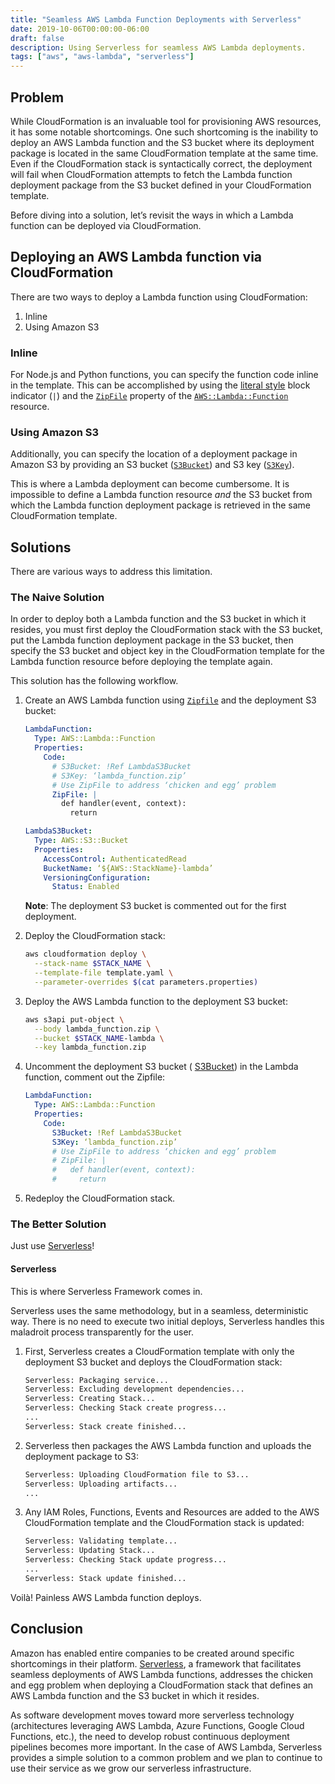 ```yaml
---
title: "Seamless AWS Lambda Function Deployments with Serverless"
date: 2019-10-06T00:00:00-06:00
draft: false
description: Using Serverless for seamless AWS Lambda deployments.
tags: ["aws", "aws-lambda", "serverless"]
---
```


## Problem
While CloudFormation is an invaluable tool for provisioning AWS resources, it has some notable shortcomings. One such shortcoming is the inability to deploy an AWS Lambda function and the S3 bucket where its deployment package is located in the same CloudFormation template at the same time. Even if the CloudFormation stack is syntactically correct, the deployment will fail when CloudFormation attempts to fetch the Lambda function deployment package from the S3 bucket defined in your CloudFormation template.

Before diving into a solution, let’s revisit the ways in which a Lambda function can be deployed via CloudFormation.

## Deploying an AWS Lambda function via CloudFormation
There are two ways to deploy a Lambda function using CloudFormation:
1. Inline
2. Using Amazon S3

### Inline
For Node.js and Python functions, you can specify the function code inline in the template. This can be accomplished by using the [literal style](https://yaml.org/spec/1.2/spec.html#id2795688) block indicator (`|`) and the [`ZipFile`](https://docs.aws.amazon.com/AWSCloudFormation/latest/UserGuide/aws-properties-lambda-function-code.html#cfn-lambda-function-code-zipfile) property of the [`AWS::Lambda::Function`](https://docs.aws.amazon.com/AWSCloudFormation/latest/UserGuide/aws-resource-lambda-function.html#cfn-lambda-function-code) resource.

### Using Amazon S3
Additionally, you can specify the location of a deployment package in Amazon S3 by providing an S3 bucket ([`S3Bucket`](https://docs.aws.amazon.com/AWSCloudFormation/latest/UserGuide/aws-properties-lambda-function-code.html#cfn-lambda-function-code-s3bucket)) and S3 key ([`S3Key`](https://docs.aws.amazon.com/AWSCloudFormation/latest/UserGuide/aws-properties-lambda-function-code.html#cfn-lambda-function-code-s3key)).

This is where a Lambda deployment can become cumbersome. It is impossible to define a Lambda function resource *and* the S3 bucket from which the Lambda function deployment package is retrieved in the same CloudFormation template.

## Solutions
There are various ways to address this limitation.

### The Naive Solution
In order to deploy both a Lambda function and the S3 bucket in which it resides, you must first deploy the CloudFormation stack with the S3 bucket, put the Lambda function deployment package in the S3 bucket, then specify the S3 bucket and object key in the CloudFormation template for the Lambda function resource before deploying the template again.

This solution has the following workflow.

1. Create an AWS Lambda function using [`Zipfile`](https://docs.aws.amazon.com/AWSCloudFormation/latest/UserGuide/aws-properties-lambda-function-code.html#cfn-lambda-function-code-zipfile) and the deployment S3 bucket:

    ```yaml
    LambdaFunction:
      Type: AWS::Lambda::Function
      Properties:
        Code:
          # S3Bucket: !Ref LambdaS3Bucket
          # S3Key: ‘lambda_function.zip’
          # Use ZipFile to address ‘chicken and egg’ problem
          ZipFile: |
            def handler(event, context):
              return

    LambdaS3Bucket:
      Type: AWS::S3::Bucket
      Properties:
        AccessControl: AuthenticatedRead
        BucketName: ‘${AWS::StackName}-lambda’
        VersioningConfiguration:
          Status: Enabled
    ```

    **Note**: The deployment S3 bucket is commented out for the first deployment.

2. Deploy the CloudFormation stack:

    ```bash
    aws cloudformation deploy \
      --stack-name $STACK_NAME \
      --template-file template.yaml \
      --parameter-overrides $(cat parameters.properties)
    ```

3. Deploy the AWS Lambda function to the deployment S3 bucket:

    ```bash
    aws s3api put-object \
      --body lambda_function.zip \
      --bucket $STACK_NAME-lambda \
      --key lambda_function.zip
    ```

4. Uncomment the deployment S3 bucket ( [S3Bucket](https://docs.aws.amazon.com/AWSCloudFormation/latest/UserGuide/aws-properties-lambda-function-code.html#cfn-lambda-function-code-s3bucket)) in the Lambda function, comment out the Zipfile:

    ```yaml
    LambdaFunction:
      Type: AWS::Lambda::Function
      Properties:
        Code:
          S3Bucket: !Ref LambdaS3Bucket
          S3Key: ‘lambda_function.zip’
          # Use ZipFile to address ‘chicken and egg’ problem
          # ZipFile: |
          #   def handler(event, context):
          #     return
    ```

5. Redeploy the CloudFormation stack.

### The Better Solution
Just use [Serverless](https://serverless.com/)!

#### Serverless
This is where Serverless Framework comes in.

Serverless uses the same methodology, but in a seamless, deterministic way. There is no need to execute two initial deploys, Serverless handles this maladroit process transparently for the user.

1. First, Serverless creates a CloudFormation template with only the deployment S3 bucket and deploys the CloudFormation stack:

    ```bash
    Serverless: Packaging service...
    Serverless: Excluding development dependencies...
    Serverless: Creating Stack...
    Serverless: Checking Stack create progress...
    ...
    Serverless: Stack create finished...
    ```

2. Serverless then packages the AWS Lambda function and uploads the deployment package to S3:

    ```bash
    Serverless: Uploading CloudFormation file to S3...
    Serverless: Uploading artifacts...
    ...
    ```

3. Any IAM Roles, Functions, Events and Resources are added to the AWS CloudFormation template and the CloudFormation stack is updated:

    ```bash
    Serverless: Validating template...
    Serverless: Updating Stack...
    Serverless: Checking Stack update progress...
    ...
    Serverless: Stack update finished...
    ```

Voilà! Painless AWS Lambda function deploys.

## Conclusion
Amazon has enabled entire companies to be created around specific shortcomings in their platform. [Serverless](https://serverless.com/), a framework that facilitates seamless deployments of AWS Lambda functions, addresses the chicken and egg problem when deploying a CloudFormation stack that defines an AWS Lambda function and the S3 bucket in which it resides.

As software development moves toward more serverless technology (architectures leveraging AWS Lambda, Azure Functions, Google Cloud Functions, etc.), the need to develop robust continuous deployment pipelines becomes more important. In the case of AWS Lambda, Serverless provides a simple solution to a common problem and we plan to continue to use their service as we grow our serverless infrastructure.
